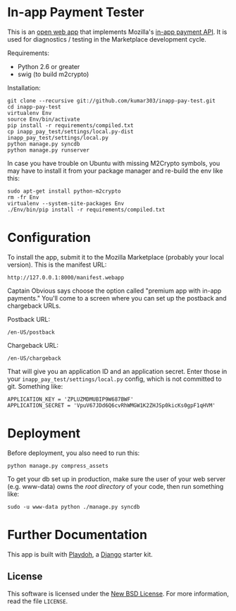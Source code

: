 In-app Payment Tester
=====================

This is an [open web app](https://developer.mozilla.org/en/Apps)
that implements Mozilla's
[in-app payment API](https://developer.mozilla.org/en/Apps/In-app_payments).
It is used for diagnostics / testing in the Marketplace development cycle.

Requirements:

* Python 2.6 or greater
* swig (to build m2crypto)

Installation:

    git clone --recursive git://github.com/kumar303/inapp-pay-test.git
    cd inapp-pay-test
    virtualenv Env
    source Env/bin/activate
    pip install -r requirements/compiled.txt
    cp inapp_pay_test/settings/local.py-dist inapp_pay_test/settings/local.py
    python manage.py syncdb
    python manage.py runserver


In case you have trouble on Ubuntu with missing M2Crypto symbols, you may have
to install it from your package manager and re-build the env like this:

    sudo apt-get install python-m2crypto
    rm -fr Env
    virtualenv --system-site-packages Env
    ./Env/bin/pip install -r requirements/compiled.txt

Configuration
=============

To install the app, submit it to the Mozilla Marketplace (probably your local
version). This is the manifest URL:

    http://127.0.0.1:8000/manifest.webapp

Captain Obvious says choose the option called "premium app with in-app payments."
You'll come to a screen where you can set up the postback and chargeback URLs.

Postback URL:

    /en-US/postback

Chargeback URL:

    /en-US/chargeback

That will give you an application ID and an application secret.
Enter those in your `inapp_pay_test/settings/local.py` config, which is not
committed to git. Something like:

    APPLICATION_KEY = 'ZPLUZMDMUBIP9W687BWF'
    APPLICATION_SECRET = 'VpuV67JDd6Q6cvRhWMGW1K2ZHJSp0kicKs0gpF1qHVM'

Deployment
==========

Before deployment, you also need to run this:

    python manage.py compress_assets


To get your db set up in production, make sure the user of your web server
(e.g. www-data) owns the *root directory* of your code, then run something
like:

    sudo -u www-data python ./manage.py syncdb

Further Documentation
=====================

This app is built with [Playdoh](http://playdoh.readthedocs.org/),
a [Django](https://docs.djangoproject.com/) starter kit.

License
-------
This software is licensed under the [New BSD License][BSD]. For more
information, read the file ``LICENSE``.

[BSD]: http://creativecommons.org/licenses/BSD/

